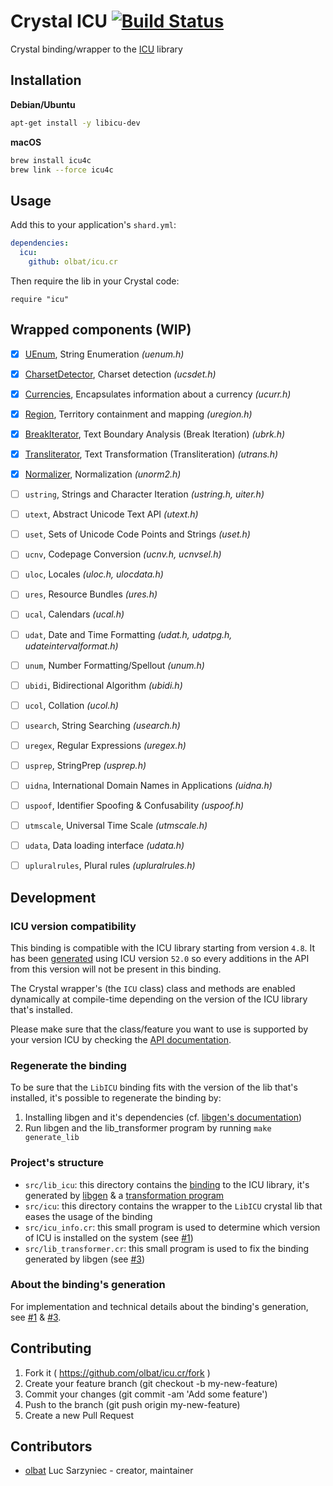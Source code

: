 # Crystal ICU [![Build Status](https://secure.travis-ci.org/olbat/icu.cr.png?branch=master)](https://travis-ci.org/olbat/icu.cr)

Crystal binding/wrapper to the [ICU](http://site.icu-project.org/) library


## Installation
__Debian/Ubuntu__
```bash
apt-get install -y libicu-dev
```

__macOS__
```bash
brew install icu4c
brew link --force icu4c
```


## Usage

Add this to your application's `shard.yml`:
```yaml
dependencies:
  icu:
    github: olbat/icu.cr
```

Then require the lib in your Crystal code:
```crystal
require "icu"
```


## Wrapped components (WIP)
- [x] [UEnum](src/icu/uenum.cr), String Enumeration _(uenum.h)_
- [x] [CharsetDetector](src/icu/charset_detector.cr), Charset detection _(ucsdet.h)_
- [x] [Currencies](src/icu/currencies.cr), Encapsulates information about a currency _(ucurr.h)_
- [x] [Region](src/icu/region.cr), Territory containment and mapping _(uregion.h)_
- [x] [BreakIterator](src/icu/break_iterator.cr), Text Boundary Analysis (Break Iteration) _(ubrk.h)_
- [x] [Transliterator](src/icu/transliterator.cr), Text Transformation (Transliteration) _(utrans.h)_
- [x] [Normalizer](src/icu/normalizer.cr), Normalization _(unorm2.h)_
- [ ] `ustring`, Strings and Character Iteration _(ustring.h, uiter.h)_
- [ ] `utext`, Abstract Unicode Text API _(utext.h)_
- [ ] `uset`, Sets of Unicode Code Points and Strings _(uset.h)_
- [ ] `ucnv`, Codepage Conversion _(ucnv.h, ucnvsel.h)_
- [ ] `uloc`, Locales _(uloc.h, ulocdata.h)_
- [ ] `ures`, Resource Bundles _(ures.h)_
- [ ] `ucal`, Calendars _(ucal.h)_
- [ ] `udat`, Date and Time Formatting _(udat.h, udatpg.h, udateintervalformat.h)_
- [ ] `unum`, Number Formatting/Spellout _(unum.h)_
- [ ] `ubidi`, Bidirectional Algorithm _(ubidi.h)_
- [ ] `ucol`, Collation _(ucol.h)_
- [ ] `usearch`, String Searching _(usearch.h)_
- [ ] `uregex`, Regular Expressions _(uregex.h)_
- [ ] `usprep`, StringPrep _(usprep.h)_
- [ ] `uidna`, International Domain Names in Applications _(uidna.h)_
- [ ] `uspoof`, Identifier Spoofing & Confusability _(uspoof.h)_
- [ ] `utmscale`, Universal Time Scale _(utmscale.h)_
- [ ] `udata`, Data loading interface _(udata.h)_
- [ ] `upluralrules`, Plural rules _(upluralrules.h)_


## Development

### ICU version compatibility
This binding is compatible with the ICU library starting from version `4.8`.
It has been [generated](lib.yml) using ICU version `52.0` so every additions in the API from this version will not be present in this binding.

The Crystal wrapper's (the `ICU` class) class and methods are enabled dynamically at compile-time depending on the version of the ICU library that's installed.

Please make sure that the class/feature you want to use is supported by your version ICU by checking the [API documentation](http://icu-project.org/apiref/icu4c/).

### Regenerate the binding
To be sure that the `LibICU` binding fits with the version of the lib that's installed, it's possible to regenerate the binding by:

1. Installing libgen and it's dependencies (cf. [libgen's documentation](https://github.com/olbat/libgen#installation))
2. Run libgen and the lib_transformer program by running `make generate_lib`

### Project's structure
- `src/lib_icu`: this directory contains the [binding](https://crystal-lang.org/docs/syntax_and_semantics/c_bindings/lib.html) to the ICU library, it's generated by [libgen](https://github.com/olbat/libgen) & a [transformation program](src/lib_transformer.cr)
- `src/icu`: this directory contains the wrapper to the `LibICU` crystal lib that eases the usage of the binding
- `src/icu_info.cr`: this small program is used to determine which version of ICU is installed on the system (see [#1](https://github.com/olbat/icu.cr/issues/1))
- `src/lib_transformer.cr`: this small program is used to fix the binding generated by libgen (see [#3](https://github.com/olbat/icu.cr/issues/3))

### About the binding's generation

For implementation and technical details about the binding's generation, see [#1](https://github.com/olbat/icu.cr/issues/1) & [#3](https://github.com/olbat/icu.cr/issues/3).


## Contributing

1. Fork it ( https://github.com/olbat/icu.cr/fork )
2. Create your feature branch (git checkout -b my-new-feature)
3. Commit your changes (git commit -am 'Add some feature')
4. Push to the branch (git push origin my-new-feature)
5. Create a new Pull Request

## Contributors

- [olbat](https://github.com/olbat) Luc Sarzyniec - creator, maintainer
